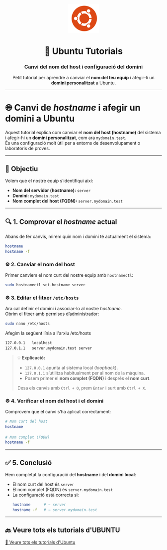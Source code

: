 <div align="center">

<img src="/img/logo_ubuntu.png" alt="Logo Ubuntu" width="100"/>

# 🐧 Ubuntu Tutorials  
### Canvi del nom del host i configuració del domini

Petit tutorial per aprendre a canviar el **nom del teu equip** i afegir-li un **domini personalitzat** a Ubuntu.

---

</div>

# 🌐 Canvi de *hostname* i afegir un domini a Ubuntu

Aquest tutorial explica com canviar el **nom del host (hostname)** del sistema i afegir-hi un **domini personalitzat**, com ara `mydomain.test`.  
És una configuració molt útil per a entorns de desenvolupament o laboratoris de proves.

---

## 🧩 Objectiu

Volem que el nostre equip s’identifiqui així:

- **Nom del servidor (hostname):** `server`  
- **Domini:** `mydomain.test`  
- **Nom complet del host (FQDN):** `server.mydomain.test`

---

## 🔍 1. Comprovar el *hostname* actual

Abans de fer canvis, mirem quin nom  i domini té actualment el sistema:

```bash
hostname
hostname -f
```

### ⚙️ 2. Canviar el nom del host

Primer canviem el nom curt del nostre equip amb `hostnamectl`:

```bash
sudo hostnamectl set-hostname server
```

### ⚙️ 3. Editar el fitxer `/etc/hosts`

Ara cal definir el domini i associar-lo al nostre *hostname*.  
Obrim el fitxer amb permisos d’administrador:

```bash
sudo nano /etc/hosts
```

Afegim la següent línia a l'arxiu /etc/hosts

```bash
127.0.0.1   localhost
127.0.1.1   server.mydomain.test server
```
> 💡 **Explicació:**
> 
> - `127.0.0.1` apunta al sistema local (*loopback*).
> - `127.0.1.1` s’utilitza habitualment per al nom de la màquina.
> - Posem primer el **nom complet (FQDN)** i després el **nom curt**.
>
> Desa els canvis amb `Ctrl + O`, prem `Enter` i surt amb `Ctrl + X`.

### ⚙️ 4. Verificar el nom del host i el domini

Comprovem que el canvi s’ha aplicat correctament:

```bash
# Nom curt del host
hostname

# Nom complet (FQDN)
hostname -f
```
---

## ✅ 5. Conclusió

Hem completat la configuració del **hostname** i del **domini local**:

- El nom curt del host és `server`
- El nom complet (FQDN) és `server.mydomain.test`
- La configuració està correcta si:
  ```bash
  hostname      # → server
  hostname -f   # → server.mydomain.test

---

## 🔙 Veure tots els tutorials d'UBUNTU

[📖 Veure tots els tutorials d'Ubuntu](../README.md)
